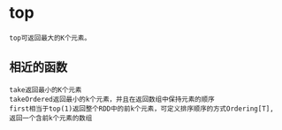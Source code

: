 # top
    top可返回最大的K个元素。
## 相近的函数
    take返回最小的K个元素
    takeOrdered返回最小的k个元素，并且在返回数组中保持元素的顺序
    first相当于top(1)返回整个RDD中的前k个元素，可定义排序顺序的方式Ordering[T],
    返回一个含前k个元素的数组